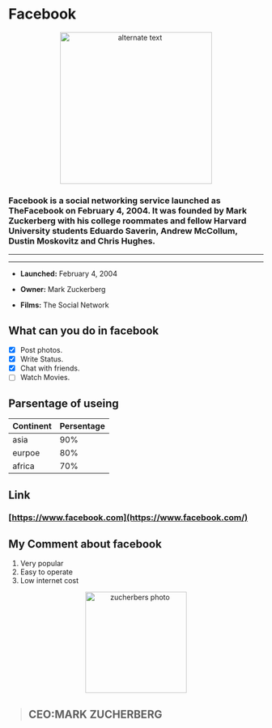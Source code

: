 # Facebook
 <p align="center"> 
    <img src="https://i.pinimg.com/originals/d7/c1/d0/d7c1d07b8d763870d4b59c10603ed092.png" Width="300" Height="300" alt="alternate text">
 </p>


 
 ### Facebook is a social networking service launched as TheFacebook on February 4, 2004. It was founded by Mark Zuckerberg with his college roommates and fellow Harvard University students Eduardo Saverin, Andrew McCollum, Dustin Moskovitz and Chris Hughes.
 ---
 ---


- __Launched:__ February 4, 2004

- __Owner:__ Mark Zuckerberg

- __Films:__ The Social Network


## What can you do in facebook

- [x] Post photos.
- [x] Write Status.
- [x] Chat with friends.
- [ ] Watch Movies.

## Parsentage of useing

|Continent |Persentage |
|----------|-----------|
|asia      |        90%|
|eurpoe    |        80%|
|africa    |        70%|

## Link
### [https://www.facebook.com](https://www.facebook.com/)

## My Comment about facebook

1. Very popular
2.  Easy to operate
3. Low internet cost


<p align="center">
<img src= https://wallpapercave.com/wp/wp2126169.jpg  Height="200" width="200" alt= "zucherbers photo">
</p>

>    ## CEO:MARK ZUCHERBERG


